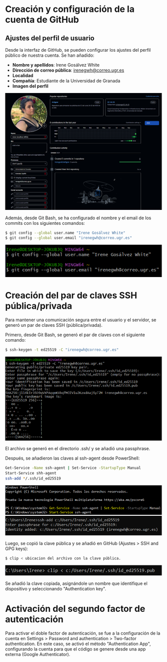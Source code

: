 # Creación y configuración de la cuenta de GitHub

## Ajustes del perfil de usuario
Desde la interfaz de GitHub, se pueden configurar los ajustes del perfil público de nuestra cuenta. Se han añadido:

- **Nombre y apellidos**: Irene Gosálvez White
- **Dirección de correo pública**: irenegwh@correo.ugr.es
- **Localidad**
- **Compañía**: Estudiante de la Universidad de Granada
- **Imagen del perfil**

![Configuracion del perfil público](./configperfil/configuracionperfil.png)


Además, desde Git Bash, se ha configurado el nombre y el email de los commits con los siguientes comandos:

```bash
$ git config --global user.name "Irene Gosálvez White"
$ git config --global user.email "irenegwh@correo.ugr.es"
```
![Configuracion del perfil público](./configperfil/configuracionNombreCommits.png)

# Creación del par de claves SSH pública/privada
Para mantener una comunicación segura entre el usuario y el servidor, se generó un par de claves SSH (pública/privada).

Primero, desde Git Bash, se generó el par de claves con el siguiente comando:
```bash
$ ssh-keygen -t ed25519 -C "irenegwh@correo.ugr.es"
```
![Configuracion del perfil público](./configperfil/generacionclavessh.png)

El archivo se generó en el directorio .ssh/ y se añadió una passphrase.

Después, se añadieron las claves al ssh-agent desde PowerShell:
```bash
Get-Service -Name ssh-agent | Set-Service -StartupType Manual
Start-Service shh-agent
ssh-add */.ssh/id_ed25519
```
![Configuracion del perfil público](./configperfil/inicioagente.png)
![Configuracion del perfil público](./configperfil/claveagente.png)

Luego, se copió la clave pública y se añadió en GitHub (Ajustes > SSH and GPG keys):
```bash
$ clip < ubicacion del archivo con la clave pública.
```
![Configuracion del perfil público](./configperfil/copiaclavepub.png)

Se añadió la clave copiada, asignándole un nombre que identifique el dispositivo y seleccionando "Authentication key".

# Activación del segundo factor de autenticación
Para activar el doble factor de autenticación, se fue a la configuración de la cuenta en Settings > Password and authentication > Two-factor authentication.
En este caso, se activó el método "Authentication App", configurando la cuenta para que el código se genere desde una app externa (Google Authenticator).
